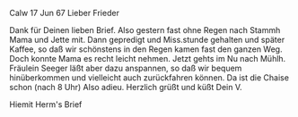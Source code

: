  Calw 17 Jun 67
Lieber Frieder

Dank für Deinen lieben Brief. Also gestern fast ohne Regen nach Stammh Mama und Jette mit. Dann gepredigt und Miss.stunde gehalten und später Kaffee, so daß wir schönstens in den Regen kamen fast den ganzen Weg. Doch konnte Mama es recht leicht nehmen. Jetzt gehts im Nu nach Mühlh. Fräulein Seeger läßt aber dazu anspannen, so daß wir bequem hinüberkommen und vielleicht auch zurückfahren können. Da ist die Chaise schon (nach 8 Uhr) Also adieu. 
Herzlich grüßt und küßt
 Dein V.

Hiemit Herm's Brief
